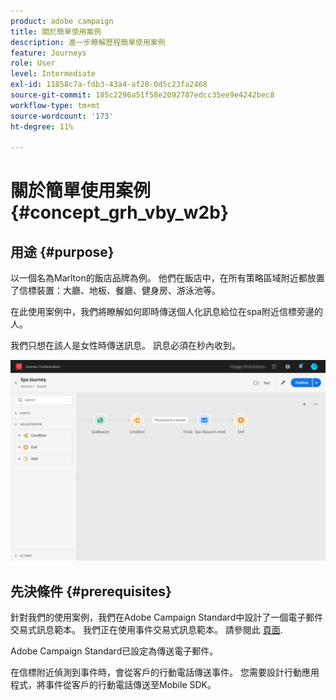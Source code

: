 ```yaml
---
product: adobe campaign
title: 關於簡單使用案例
description: 進一步瞭解歷程簡單使用案例
feature: Journeys
role: User
level: Intermediate
exl-id: 11858c7a-fdb3-43a4-af28-0d5c23fa2468
source-git-commit: 185c2296a51f58e2092787edcc35ee9e4242bec8
workflow-type: tm+mt
source-wordcount: '173'
ht-degree: 11%

---
```


# 關於簡單使用案例{#concept_grh_vby_w2b}

## 用途 {#purpose}

以一個名為Marlton的飯店品牌為例。 他們在飯店中，在所有策略區域附近都放置了信標裝置：大廳、地板、餐廳、健身房、游泳池等。

在此使用案例中，我們將瞭解如何即時傳送個人化訊息給位在spa附近信標旁邊的人。

我們只想在該人是女性時傳送訊息。 訊息必須在秒內收到。

![](../assets/journeyuc1_16.png)

## 先決條件 {#prerequisites}

針對我們的使用案例，我們在Adobe Campaign Standard中設計了一個電子郵件交易式訊息範本。 我們正在使用事件交易式訊息範本。 請參閱此 [頁面](https://experienceleague.adobe.com/docs/campaign-standard/using/communication-channels/transactional-messaging/getting-started-with-transactional-msg.html?lang=zh-Hant).

Adobe Campaign Standard已設定為傳送電子郵件。

在信標附近偵測到事件時，會從客戶的行動電話傳送事件。 您需要設計行動應用程式，將事件從客戶的行動電話傳送至Mobile SDK。
